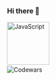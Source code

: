 ### Hi there 👋

<!--
**zinovev39/zinovev39** is a ✨ _special_ ✨ repository because its `README.md` (this file) appears on your GitHub profile.

Here are some ideas to get you started:

- 🔭 I’m currently working on ...
- 🌱 I’m currently learning ...
- 👯 I’m looking to collaborate on ...
- 🤔 I’m looking for help with ...
- 💬 Ask me about ...
- 📫 How to reach me: ...
- 😄 Pronouns: ...
- ⚡ Fun fact: ...
-->
<div>
  <img src="https://camo.githubusercontent.com/90fb3443870f0f4658cf04838824cf40ba55eab9ff87427a9a115f3c84bd8fd2/68747470733a2f2f696d672e736869656c64732e696f2f62616467652f2d4a6176615363726970742d3233323332333f7374796c653d666c61742d737175617265266c6f676f3d6a617661736372697074" title="JavaScript" alt="JavaScript" width="100px"/>&nbsp;
</div>
<img src="https://www.codewars.com/users/zinovev/badges/small" title="Codewars" alt="Codewars">

